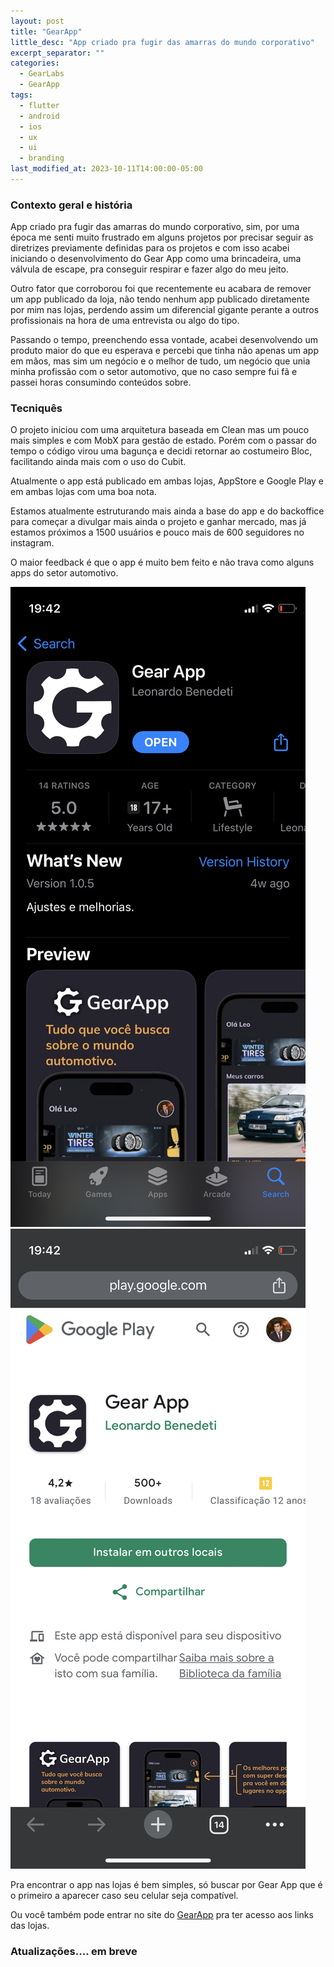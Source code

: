 ```yaml
---
layout: post
title: "GearApp"
little_desc: "App criado pra fugir das amarras do mundo corporativo"
excerpt_separator: ""
categories:
  - GearLabs
  - GearApp
tags:
  - flutter
  - android
  - ios
  - ux
  - ui
  - branding
last_modified_at: 2023-10-11T14:00:00-05:00
---
```



### Contexto geral e história

App criado pra fugir das amarras do mundo corporativo, sim, por uma época me senti muito frustrado em alguns projetos por precisar seguir as diretrizes previamente definidas para os projetos e com isso acabei iniciando o desenvolvimento do Gear App como uma brincadeira, uma válvula de escape, pra conseguir respirar e fazer algo do meu jeito.

Outro fator que corroborou foi que recentemente eu acabara de remover um app publicado da loja, não tendo nenhum app publicado diretamente por mim nas lojas, perdendo assim um diferencial gigante perante a outros profissionais na hora de uma entrevista ou algo do tipo.

Passando o tempo, preenchendo essa vontade, acabei desenvolvendo um produto maior do que eu esperava e percebi que tinha não apenas um app em mãos, mas sim um negócio e o melhor de tudo, um negócio que unia minha profissão com o setor automotivo, que no caso sempre fui fã e passei horas consumindo conteúdos sobre.


### Tecniquês

O projeto iniciou com uma arquitetura baseada em Clean mas um pouco mais simples e com MobX para gestão de estado. Porém com o passar do tempo o código virou uma bagunça e decidi retornar ao costumeiro Bloc, facilitando ainda mais com o uso do Cubit. 

Atualmente o app está publicado em ambas lojas, AppStore e Google Play e em ambas lojas com uma boa nota. 

Estamos atualmente estruturando mais ainda a base do app e do backoffice para começar a divulgar mais ainda o projeto e ganhar mercado, mas já estamos próximos a 1500 usuários e pouco mais de 600 seguidores no instagram.

O maior feedback é que o app é muito bem feito e não trava como alguns apps do setor automotivo. 

<div class="images-grid two">
  <img src="../assets/img/gearapp/IMG_2620.PNG" alt="">
  <img src="../assets/img/gearapp/IMG_2621.PNG" alt="">
</div>

Pra encontrar o app nas lojas é bem simples, só buscar por Gear App que é o primeiro a aparecer caso seu celular seja compatível. 

Ou você também pode entrar no site do <a href="https://gearapp.com.br/" target="_blank">GearApp</a> pra ter acesso aos links das lojas.


### Atualizações.... em breve
